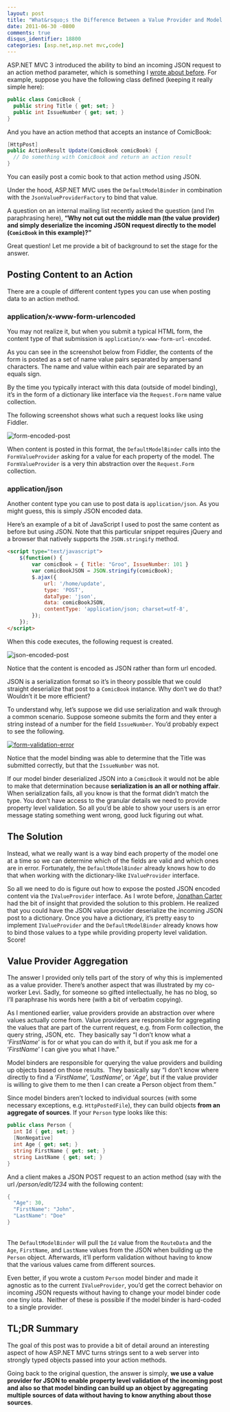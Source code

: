 ```yaml
---
layout: post
title: "What&rsquo;s the Difference Between a Value Provider and Model Binder?"
date: 2011-06-30 -0800
comments: true
disqus_identifier: 18800
categories: [asp.net,asp.net mvc,code]
---
```

ASP.NET MVC 3 introduced the ability to bind an incoming JSON request to
an action method parameter, which is something I [wrote about
before](http://haacked.com/archive/2010/04/15/sending-json-to-an-asp-net-mvc-action-method-argument.aspx "Sending JSON to an action method").
For example, suppose you have the following class defined (keeping it
really simple here):

```csharp
public class ComicBook {
  public string Title { get; set; }
  public int IssueNumber { get; set; }
}
```

And you have an action method that accepts an instance of ComicBook:

```csharp
[HttpPost]
public ActionResult Update(ComicBook comicBook) {
  // Do something with ComicBook and return an action result
}
```

You can easily post a comic book to that action method using JSON.

Under the hood, ASP.NET MVC uses the `DefaultModelBinder` in combination
with the `JsonValueProviderFactory` to bind that value.

A question on an internal mailing list recently asked the question (and
I’m paraphrasing here), **“Why not cut out the middle man (the value
provider) and simply deserialize the incoming JSON request directly to
the model (`ComicBook` in this example)?”**

Great question! Let me provide a bit of background to set the stage for
the answer.

Posting Content to an Action
----------------------------

There are a couple of different content types you can use when posting
data to an action method.

### application/x-www-form-urlencoded

You may not realize it, but when you submit a typical HTML form, the
content type of that submission is `application/x-www-form-url-encoded`.

As you can see in the screenshot below from Fiddler, the contents of the
form is posted as a set of name value pairs separated by ampersand
characters. The name and value within each pair are separated by an
equals sign.

By the time you typically interact with this data (outside of model
binding), it’s in the form of a dictionary like interface via the
`Request.Form` name value collection.

The following screenshot shows what such a request looks like using
Fiddler.

![form-encoded-post](http://haacked.com/images/haacked_com/Windows-Live-Writer/Why-Isnt-The-JsonValueProviderFactory_EADC/form-encoded-post_3.png "form-encoded-post")

When content is posted in this format, the `DefaultModelBinder` calls
into the `FormValueProvider` asking for a value for each property of the
model. The `FormValueProvider` is a very thin abstraction over the
`Request.Form` collection.

### application/json

Another content type you can use to post data is `application/json`. As
you might guess, this is simply JSON encoded data.

Here’s an example of a bit of JavaScript I used to post the same content
as before but using JSON. Note that this particular snippet requires
jQuery and a browser that natively supports the `JSON.stringify` method.

```html
<script type="text/javascript">
    $(function() {
        var comicBook = { Title: "Groo", IssueNumber: 101 }
        var comicBookJSON = JSON.stringify(comicBook);
        $.ajax({
            url: '/home/update',
            type: 'POST',
            dataType: 'json',
            data: comicBookJSON,
            contentType: 'application/json; charset=utf-8',
        });
    });
</script>
```

When this code executes, the following request is created.

![json-encoded-post](http://haacked.com/images/haacked_com/Windows-Live-Writer/Why-Isnt-The-JsonValueProviderFactory_EADC/json-encoded-post_3.png "json-encoded-post")

Notice that the content is encoded as JSON rather than form url encoded.

JSON is a serialization format so it’s in theory possible that we could
straight deserialize that post to a `ComicBook` instance. Why don’t we
do that? Wouldn’t it be more efficient?

To understand why, let’s suppose we did use serialization and walk
through a common scenario. Suppose someone submits the form and they
enter a string instead of a number for the field `IssueNumber`. You’d
probably expect to see the following.

[![form-validation-error](http://haacked.com/images/haacked_com/Windows-Live-Writer/Why-Isnt-The-JsonValueProviderFactory_EADC/form-validation-error_thumb.png "form-validation-error")](http://haacked.com/images/haacked_com/Windows-Live-Writer/Why-Isnt-The-JsonValueProviderFactory_EADC/form-validation-error_2.png)

Notice that the model binding was able to determine that the Title was
submitted correctly, but that the `IssueNumber` was not.

If our model binder deserialized JSON into a `ComicBook` it would not be
able to make that determination because **serialization is an all or
nothing affair**. When serialization fails, all you know is that the
format didn’t match the type. You don’t have access to the granular
details we need to provide property level validation. So all you’d be
able to show your users is an error message stating something went
wrong, good luck figuring out what.

The Solution
------------

Instead, what we really want is a way bind each property of the model
one at a time so we can determine which of the fields are valid and
which ones are in error. Fortunately, the `DefaultModelBinder` already
knows how to do that when working with the dictionary-like
`IValueProvider` interface.

So all we need to do is figure out how to expose the posted JSON encoded
content via the `IValueProvider` interface. As I wrote before, [Jonathan
Carter](http://lostintangent.com/ "Jonathan Carter's Blog") had the bit
of insight that provided the solution to this problem. He realized that
you could have the JSON value provider deserialize the incoming JSON
post to a dictionary. Once you have a dictionary, it’s pretty easy to
implement `IValueProvider` and the `DefaultModelBinder` already knows
how to bind those values to a type while providing property level
validation. Score!

Value Provider Aggregation
--------------------------

The answer I provided only tells part of the story of why this is
implemented as a value provider. There’s another aspect that was
illustrated by my co-worker Levi. Sadly, for someone so gifted
intellectually, he has no blog, so I’ll paraphrase his words here (with
a bit of verbatim copying).

As I mentioned earlier, value providers provide an abstraction over
where values actually come from. Value providers are responsible for
aggregating the values that are part of the current request, e.g. from
Form collection, the query string, JSON, etc.  They basically say “I
don’t know what a ‘*FirstName*’ is for or what you can do with it, but
if you ask me for a ‘*FirstName*’ I can give you what I have.”

Model binders are responsible for querying the value providers and
building up objects based on those results.  They basically say “I don’t
know where directly to find a ‘*FirstName*’, ‘*LastName*’, or ‘*Age*’,
but if the value provider is willing to give them to me then I can
create a Person object from them.”

Since model binders aren’t locked to individual sources (with some
necessary exceptions, e.g. `HttpPostedFile`), they can build objects
**from an aggregate of sources**. If your `Person` type looks like this:

```csharp
public class Person {
  int Id { get; set; }
  [NonNegative]
  int Age { get; set; }
  string FirstName { get; set; }
  string LastName { get; set; }
}
```

And a client makes a JSON POST request to an action method (say with the
url */person/edit/1234* with the following content:

```csharp
{ 
  "Age": 30, 
  "FirstName": "John", 
  "LastName": "Doe" 
} 
```

    \
The `DefaultModelBinder` will pull the `Id` value from the `RouteData`
and the `Age`, `FirstName`, and `LastName` values from the JSON when
building up the `Person` object. Afterwards, it’ll perform validation
without having to know that the various values came from different
sources.

Even better, if you wrote a custom `Person` model binder and made it
agnostic as to the current `IValueProvider`, you’d get the correct
behavior on incoming JSON requests without having to change your model
binder code one tiny iota.  Neither of these is possible if the model
binder is hard-coded to a single provider.

TL;DR Summary
-------------

The goal of this post was to provide a bit of detail around an
interesting aspect of how ASP.NET MVC turns strings sent to a web server
into strongly typed objects passed into your action methods.

Going back to the original question, the answer is simply, **we use a
value provider for JSON to enable property level validation of the
incoming post and also so that model binding can build up an object by
aggregating multiple sources of data without having to know anything
about those sources**.

